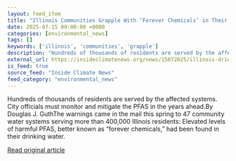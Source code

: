 ```yaml
---
layout: feed_item
title: "Illinois Communities Grapple With ‘Forever Chemicals’ in Their Drinking Water"
date: 2025-07-15 09:00:00 +0000
categories: [environmental_news]
tags: []
keywords: ['illinois', 'communities', 'grapple']
description: "Hundreds of thousands of residents are served by the affected systems"
external_url: https://insideclimatenews.org/news/15072025/illinois-drinking-water-pfas-forever-chemicals/
is_feed: true
source_feed: "Inside Climate News"
feed_category: "environmental_news"
---
```


Hundreds of thousands of residents are served by the affected systems. City officials must monitor and mitigate the PFAS in the years ahead.By Douglas J. GuthThe warnings came in the mail this spring to 47 community water systems serving more than 400,000 Illinois residents: Elevated levels of harmful PFAS, better known as “forever chemicals,” had been found in their drinking water.

[Read original article](https://insideclimatenews.org/news/15072025/illinois-drinking-water-pfas-forever-chemicals/)
